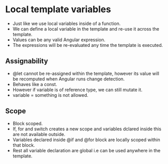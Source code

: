 # Local template variables

- Just like we use local variables inside of a function. 
- We can define a local variable in the template and re-use it across the template.
- Values can be any valid Angular expression.
- The expressions will be re-evaluated any time the template is executed.

## Assignability

- @let cannot be re-assigned within the template, however its value will be recomputed when Angular runs change detection.
- Behaves like a const.
- However if variable is of reference type, we can still mutate it.
- variable = something is not allowed.

## Scope

- Block scoped.
- If, for and switch creates a new scope and variables dclared inside this are not available outside.
- Variables declared inside @if and @for block are locally scoped within that block.
- Rest all variable declaration are global i.e can be used anywhere in the template.
